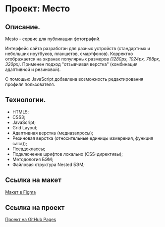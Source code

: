 # Проект: Место

## Описание.
Mesto - сервис для публикации фотографий.

Интерфейс сайта разработан для разных устройств (стандартных и небольших ноутбуков, планшетов, смартфонов). Корректно отображается на экранах популярных размеров *(1280px, 1024px, 768px, 320px)*. Применен подход "отзывчивая верстка" (комбинация адаптивной и резиновой).

С помощью JavaScript добавлена возможность редактирования профиля пользователя.

## Технологии.
- HTML5;
- CSS3;
- JavaScript;
- Grid Layout;
- Адаптивная верстка (медиазапросы);
- Резиновая верстка (относительные единицы измерения, функция calc());
- Псевдоклассы;
- Подключение шрифтов локально (CSS-директивы);
- Методология БЭМ;
- Файловая структура Nested БЭМ;

## Ссылка на макет
[Макет в Figma](https://www.figma.com/file/2cn9N9jSkmxD84oJik7xL7/JavaScript.-Sprint-4?node-id=0%3A1)

## Ссылка на проект
[Проект на GitHub Pages](https://juliadik.github.io/mesto/index.html)
